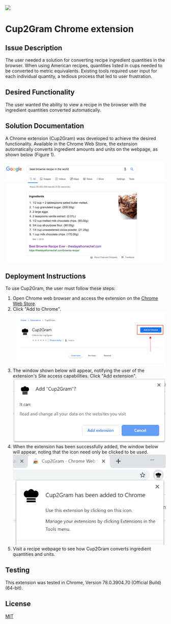 <img src="cup2gram_title.png"
     width="963"/>
<br />
# Cup2Gram Chrome extension
## Issue Description
The user needed a solution for converting recipe ingredient quantities in the browser. When using American recipes, quantities listed in cups needed to be converted to metric equivalents. Existing tools required user input for each individual quantity, a tedious process that led to user frustration.
## Desired Functionality
The user wanted the ability to view a recipe in the browser with the ingredient quantities converted automatically.
## Solution Documentation
A Chrome extension (Cup2Gram) was developed to achieve the desired functionality. Available in the Chrome Web Store, the extension automatically converts ingredient amounts and units on the webpage, as shown below (Figure 1).

![Recipe Example](images/brownie_screenshot.png)



## Deployment Instructions
To use Cup2Gram, the user must follow these steps:
1. Open Chrome web browser and access the extension on the [Chrome Web Store](https://chrome.google.com/webstore/detail/cup2gram/obcfddpfmiopcafbphnomjepgopgigah).
2. Click "Add to Chrome".
![Add to Chrome](images/add_to_chrome.png)
3. The window shown below will appear, notifying the user of the extension's Site access capabilities. Click "Add extension". <br />
![Site access](images/site_access.png)
4. When the extension has been successfully added, the window below will appear, noting that the icon need only be clicked to be used. <br />
![Extension added](images/extension_added.png)
5. Visit a recipe webpage to see how Cup2Gram converts ingredient quantities and units.

## Testing
This extension was tested in Chrome, Version 78.0.3904.70 (Official Build) (64-bit).

## License
[MIT](https://github.com/tayharvey/cup2gram/blob/master/LICENSE.txt)
